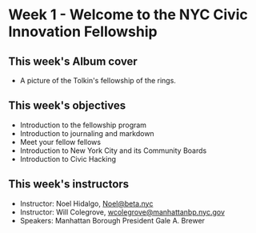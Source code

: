 # Week 1 - Welcome to the NYC Civic Innovation Fellowship

## This week's Album cover

* A picture of the Tolkin's fellowship of the rings.


## This week's objectives  

* Introduction to the fellowship program
* Introduction to journaling and markdown
* Meet your fellow fellows
* Introduction to New York City and its Community Boards 
* Introduction to Civic Hacking

## This week's instructors 

* Instructor: Noel Hidalgo, Noel@beta.nyc
* Instructor: Will Colegrove, wcolegrove@manhattanbp.nyc.gov
* Speakers: Manhattan Borough President Gale A. Brewer
